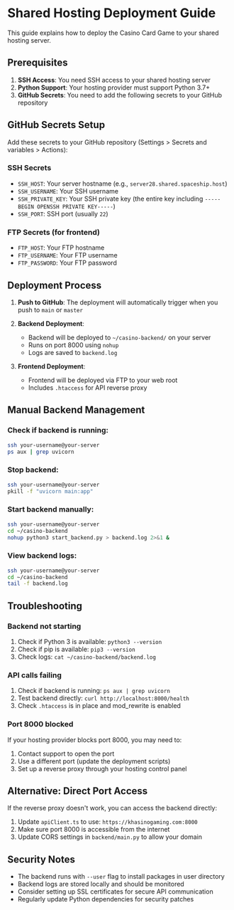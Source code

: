 # Shared Hosting Deployment Guide

This guide explains how to deploy the Casino Card Game to your shared hosting server.

## Prerequisites

1. **SSH Access**: You need SSH access to your shared hosting server
2. **Python Support**: Your hosting provider must support Python 3.7+
3. **GitHub Secrets**: You need to add the following secrets to your GitHub repository

## GitHub Secrets Setup

Add these secrets to your GitHub repository (Settings > Secrets and variables > Actions):

### SSH Secrets
- `SSH_HOST`: Your server hostname (e.g., `server28.shared.spaceship.host`)
- `SSH_USERNAME`: Your SSH username
- `SSH_PRIVATE_KEY`: Your SSH private key (the entire key including `-----BEGIN OPENSSH PRIVATE KEY-----`)
- `SSH_PORT`: SSH port (usually `22`)

### FTP Secrets (for frontend)
- `FTP_HOST`: Your FTP hostname
- `FTP_USERNAME`: Your FTP username  
- `FTP_PASSWORD`: Your FTP password

## Deployment Process

1. **Push to GitHub**: The deployment will automatically trigger when you push to `main` or `master`

2. **Backend Deployment**: 
   - Backend will be deployed to `~/casino-backend/` on your server
   - Runs on port 8000 using `nohup`
   - Logs are saved to `backend.log`

3. **Frontend Deployment**:
   - Frontend will be deployed via FTP to your web root
   - Includes `.htaccess` for API reverse proxy

## Manual Backend Management

### Check if backend is running:
```bash
ssh your-username@your-server
ps aux | grep uvicorn
```

### Stop backend:
```bash
ssh your-username@your-server
pkill -f "uvicorn main:app"
```

### Start backend manually:
```bash
ssh your-username@your-server
cd ~/casino-backend
nohup python3 start_backend.py > backend.log 2>&1 &
```

### View backend logs:
```bash
ssh your-username@your-server
cd ~/casino-backend
tail -f backend.log
```

## Troubleshooting

### Backend not starting
1. Check if Python 3 is available: `python3 --version`
2. Check if pip is available: `pip3 --version`
3. Check logs: `cat ~/casino-backend/backend.log`

### API calls failing
1. Check if backend is running: `ps aux | grep uvicorn`
2. Test backend directly: `curl http://localhost:8000/health`
3. Check `.htaccess` is in place and mod_rewrite is enabled

### Port 8000 blocked
If your hosting provider blocks port 8000, you may need to:
1. Contact support to open the port
2. Use a different port (update the deployment scripts)
3. Set up a reverse proxy through your hosting control panel

## Alternative: Direct Port Access

If the reverse proxy doesn't work, you can access the backend directly:

1. Update `apiClient.ts` to use: `https://khasinogaming.com:8000`
2. Make sure port 8000 is accessible from the internet
3. Update CORS settings in `backend/main.py` to allow your domain

## Security Notes

- The backend runs with `--user` flag to install packages in user directory
- Backend logs are stored locally and should be monitored
- Consider setting up SSL certificates for secure API communication
- Regularly update Python dependencies for security patches
